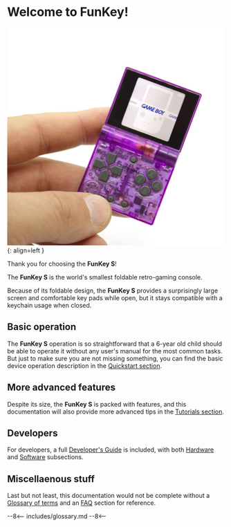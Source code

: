 # Welcome to FunKey!

![Atomic Purple FunKey S](assets/images/Atomic_Purple_FunKey_S.jpg){: align=left }

Thank you for choosing the **FunKey S**!

The **FunKey S** is the world's smallest foldable retro-gaming console.

Because of its foldable design, the **FunKey S** provides a
surprisingly large screen and comfortable key pads while open, but it
stays compatible with a keychain usage when closed.

## Basic operation

The **FunKey S** operation is so straightforward that a 6-year old
child should be able to operate it without any user's manual for the
most common tasks. But just to make sure you are not missing
something, you can find the basic device operation description in the
[Quickstart section][1].

## More advanced features

Despite its size, the **FunKey S** is packed with features, and this
documentation will also provide more advanced tips in the [Tutorials
section][2].

## Developers

For developers, a full [Developer's Guide][3] is included, with both
[Hardware][3] and [Software][4] subsections.

## Miscellaenous stuff

Last but not least, this documentation would not be complete without a
[Glossary of terms][5] and an [FAQ][6] section for reference.

[1]: quickstart.md
[2]: tutorials/update.md
[3]: developers/hardware
[4]: developers/software
[5]: miscellaneous/glossary.md
[6]: miscellaneous/faq.md

--8<--
includes/glossary.md
--8<--
